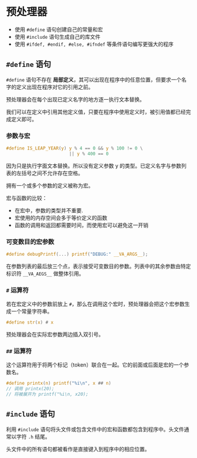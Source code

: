 # 预处理器

- 使用 `#define` 语句创建自己的常量和宏
- 使用 `#include` 语句生成自己的库文件
- 使用 `#ifdef, #endif, #else, #ifndef` 等条件语句编写更强大的程序

## `#define` 语句

`#define` 语句不存在 __局部定义__，其可以出现在程序中的任意位置，但要求一个名字的定义出现在程序对它的引用之前。

预处理器会在每个出现已定义名字的地方逐一执行文本替换。

我们可以在定义中引用其他定义值，只要在程序中使用定义时，被引用值都已经完成定义即可。

### 参数与宏

```c
#define IS_LEAP_YEAR(y) y % 4 == 0 && y % 100 != 0 \
                        || y % 400 == 0
```

因为只是执行字面文本替换。所以没有定义参数 y 的类型。已定义名字与参数列表的左括号之间不允许存在空格。

拥有一个或多个参数的定义被称为宏。

宏与函数的比较：

- 在宏中，参数的类型并不重要.
- 宏使用的内存空间会多于等价定义的函数
- 函数的调用和返回都需要时间，而使用宏可以避免这一开销

### 可变数目的宏参数

```c
#define debugPrintf(...) printf("DEBUG:" __VA_ARGS__);
```

在参数列表的最后放三个点，表示接受可变数目的参数。列表中的其余参数由特定标识符 `__VA_AEGS__` 做整体引用。

### `#` 运算符

若在宏定义中的参数前放上 `#`，那么在调用这个宏时，预处理器会把这个宏参数生成一个常量字符串。

```c
#define str(x) # x
```

预处理器会在实际宏参数两边插入双引号。

### `##` 运算符

这个运算符用于将两个标记（token）联合在一起。它的前面或后面是宏的一个参数名。

```c
#define printx(n) printf("%i\n", x ## n)
// 调用 printx(20);
// 将被展开为 printf("%i\n, x20);
```

## `#include` 语句

利用 `#include` 语句将头文件或包含文件中的宏和函数都包含到程序中。头文件通常以字符 `.h` 结尾。

头文件中的所有语句都被看作是直接键入到程序中的相应位置。
